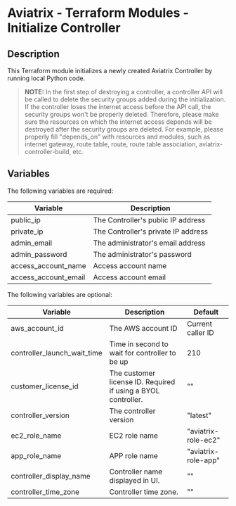 # Aviatrix - Terraform Modules - Initialize Controller

## Description

This Terraform module initializes a newly created Aviatrix Controller by running local Python code.

> **NOTE:** In the first step of destroying a controller, a controller API will be called to delete the security groups 
> added during the initialization. If the controller loses the internet access before the API call, the security groups 
> won't be properly deleted. Therefore, please make sure the resources on which the internet access depends will be 
> destroyed after the security groups are deleted. For example, please properly fill "depends_on" with resources and 
> modules, such as internet gateway, route table, route, route table association, aviatrix-controller-build, etc.

## Variables

The following variables are required:

| Variable  | Description |
| --------- | ----------- |
| public_ip | The Controller's public IP address |
| private_ip | The Controller's private IP address |
| admin_email | The administrator's email address |
| admin_password | The administrator's password |
| access_account_name | Access account name |
| access_account_email | Access account email |

The following variables are optional:

| Variable  | Description | Default |
| --------- | ----------- | ------- |
| aws_account_id | The AWS account ID | Current caller ID |
| controller_launch_wait_time | Time in second to wait for controller to be up | 210 |
| customer_license_id |The customer license ID. Required if using a BYOL controller.| "" |
| controller_version | The controller version | "latest" |
| ec2_role_name | EC2 role name | "aviatrix-role-ec2" |
| app_role_name | APP role name | "aviatrix-role-app" |
| controller_display_name | Controller name displayed in UI.| "" |
| controller_time_zone | Controller time zone.| "" |
